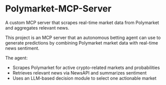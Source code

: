 # Polymarket-MCP-Server
A custom MCP server that scrapes real-time market data from Polymarket and aggregates relevant news.

This project is an MCP server that an autonomous betting agent can use to generate predictions by combining Polymarket market data with real-time news sentiment. 

The agent:

* Scrapes Polymarket for active crypto-related markets and probabilities
* Retrieves relevant news via NewsAPI and summarizes sentiment
* Uses an LLM-based decision module to select one actionable market

